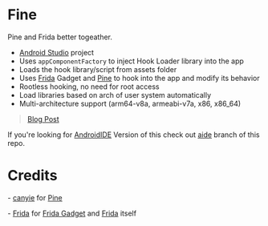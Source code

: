 # Fine

Pine and Frida better togeather.

- [Android Studio](https://developer.android.com/studio) project
- Uses `appComponentFactory` to inject Hook Loader library into the app
- Loads the hook library/script from assets folder
- Uses [Frida](https://frida.re/) Gadget and [Pine](https://github.com/canyie/pine) to hook into the app and modify its behavior
- Rootless hooking, no need for root access
- Load libraries based on arch of user system automatically
- Multi-architecture support (arm64-v8a, armeabi-v7a, x86, x86_64)

> [Blog Post](https://qbtaumai.pages.dev/posts/fine/)

If you're looking for [AndroidIDE](https://m.androidide.com/) Version of this check out [aide](https://github.com/AbhiTheModder/Fine/tree/aide) branch of this repo.

# Credits

\- [canyie](https://github.com/canyie) for [Pine](https://github.com/canyie/pine)

\- [Frida](https://frida.re/) for [Frida Gadget](https://github.com/frida/frida/releases/latest) and [Frida](https://github.com/frida/frida) itself
